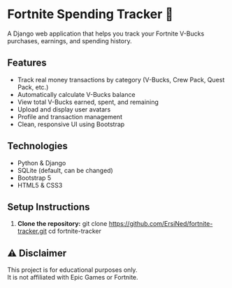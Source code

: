 # Fortnite Spending Tracker 💸

A Django web application that helps you track your Fortnite V-Bucks purchases, earnings, and spending history.

## Features

- Track real money transactions by category (V-Bucks, Crew Pack, Quest Pack, etc.)
- Automatically calculate V-Bucks balance
- View total V-Bucks earned, spent, and remaining
- Upload and display user avatars
- Profile and transaction management
- Clean, responsive UI using Bootstrap

## Technologies

- Python & Django
- SQLite (default, can be changed)
- Bootstrap 5
- HTML5 & CSS3

## Setup Instructions
1. **Clone the repository:**
   git clone https://github.com/ErsiNed/fortnite-tracker.git
   cd fortnite-tracker

## ⚠️ Disclaimer

This project is for educational purposes only.  
It is not affiliated with Epic Games or Fortnite.
